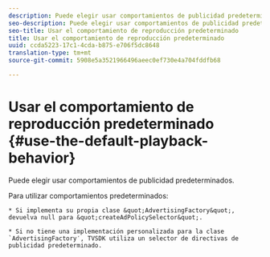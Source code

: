 ```yaml
---
description: Puede elegir usar comportamientos de publicidad predeterminados.
seo-description: Puede elegir usar comportamientos de publicidad predeterminados.
seo-title: Usar el comportamiento de reproducción predeterminado
title: Usar el comportamiento de reproducción predeterminado
uuid: ccda5223-17c1-4cda-b875-e706f5dc8648
translation-type: tm+mt
source-git-commit: 5908e5a3521966496aeec0ef730e4a704fddfb68

---
```



# Usar el comportamiento de reproducción predeterminado {#use-the-default-playback-behavior}

Puede elegir usar comportamientos de publicidad predeterminados.

Para utilizar comportamientos predeterminados:

    * Si implementa su propia clase &quot;AdvertisingFactory&quot;, devuelva null para &quot;createAdPolicySelector&quot;.
    
    * Si no tiene una implementación personalizada para la clase `AdvertisingFactory′, TVSDK utiliza un selector de directivas de publicidad predeterminado.